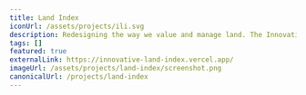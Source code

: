 ```yaml
---
title: Land Index
iconUrl: /assets/projects/ili.svg
description: Redesigning the way we value and manage land. The Innovative Land Index (ILI) is a proof of concept of how a holistic data-driven approach could be used to make better future planning decisions for land zoning.
tags: []
featured: true
externalLink: https://innovative-land-index.vercel.app/
imageUrl: /assets/projects/land-index/screenshot.png
canonicalUrl: /projects/land-index
---
```

